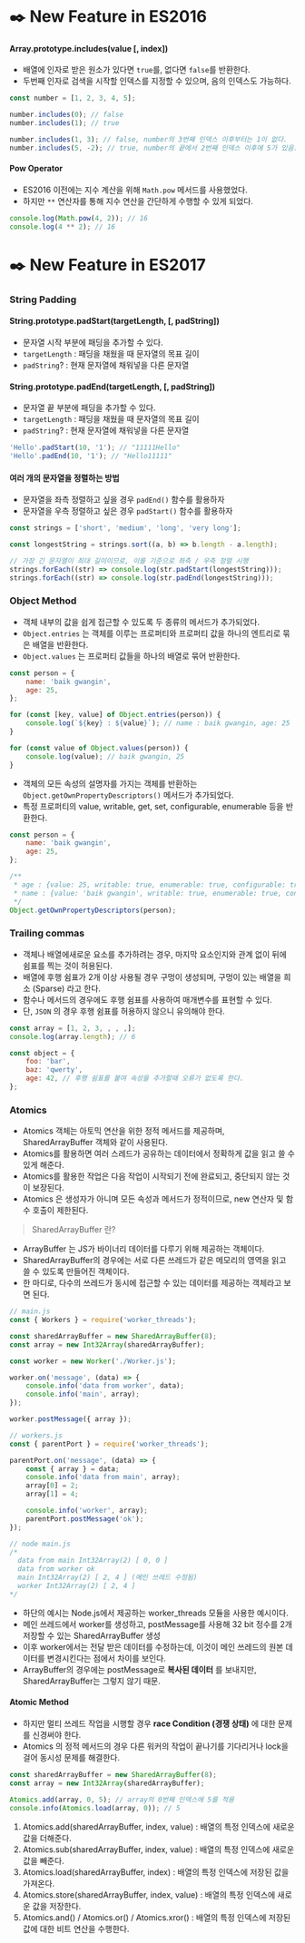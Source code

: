 # ✒️ New Feature in ES2016

#### Array.prototype.includes(value [, index])

-   배열에 인자로 받은 원소가 있다면 `true`를, 없다면 `false`를 반환한다.
-   두번째 인자로 검색을 시작할 인덱스를 지정할 수 있으며, 음의 인덱스도 가능하다.

```javascript
const number = [1, 2, 3, 4, 5];

number.includes(0); // false
number.includes(1); // true

number.includes(1, 3); // false, number의 3번째 인덱스 이후부터는 1이 없다.
number.includes(5, -2); // true, number의 끝에서 2번째 인덱스 이후에 5가 있음.
```

#### Pow Operator

-   ES2016 이전에는 지수 계산을 위해 `Math.pow` 메서드를 사용했었다.
-   하지만 `**` 연산자를 통해 지수 연산을 간단하게 수행할 수 있게 되었다.

```javascript
console.log(Math.pow(4, 2)); // 16
console.log(4 ** 2); // 16
```

# ✒️ New Feature in ES2017

### String Padding

#### String.prototype.padStart(targetLength, [, padString])

-   문자열 시작 부분에 패딩을 추가할 수 있다.
-   `targetLength` : 패딩을 채웠을 때 문자열의 목표 길이
-   `padString`? : 현재 문자열에 채워넣을 다른 문자열

#### String.prototype.padEnd(targetLength, [, padString])

-   문자열 끝 부분에 패딩을 추가할 수 있다.
-   `targetLength` : 패딩을 채웠을 때 문자열의 목표 길이
-   `padString`? : 현재 문자열에 채워넣을 다른 문자열

```javascript
'Hello'.padStart(10, '1'); // "11111Hello"
'Hello'.padEnd(10, '1'); // "Hello11111"
```

#### 여러 개의 문자열을 정렬하는 방법

-   문자열을 좌측 정렬하고 싶을 경우 `padEnd()` 함수를 활용하자
-   문자열을 우측 정렬하고 싶은 경우 `padStart()` 함수를 활용하자

```javascript
const strings = ['short', 'medium', 'long', 'very long'];

const longestString = strings.sort((a, b) => b.length - a.length);

// 가장 긴 문자열이 최대 길이이므로, 이를 기준으로 좌측 / 우측 정렬 시행
strings.forEach((str) => console.log(str.padStart(longestString)));
strings.forEach((str) => console.log(str.padEnd(longestString)));
```

### Object Method

-   객체 내부의 값을 쉽게 접근할 수 있도록 두 종류의 메서드가 추가되었다.
-   `Object.entries` 는 객체를 이루는 프로퍼티와 프로퍼티 값을 하나의 엔트리로 묶은 배열을 반환한다.
-   `Object.values` 는 프로퍼티 값들을 하나의 배열로 묶어 반환한다.

```javascript
const person = {
    name: 'baik gwangin',
    age: 25,
};

for (const [key, value] of Object.entries(person)) {
    console.log(`${key} : ${value}`); // name : baik gwangin, age: 25
}

for (const value of Object.values(person)) {
    console.log(value); // baik gwangin, 25
}
```

-   객체의 모든 속성의 설명자를 가지는 객체를 반환하는 `Object.getOwnPropertyDescriptors()` 메서드가 추가되었다.
-   특정 프로퍼티의 value, writable, get, set, configurable, enumerable 등을 반환한다.

```javascript
const person = {
    name: 'baik gwangin',
    age: 25,
};

/**
 * age : {value: 25, writable: true, enumerable: true, configurable: true}
 * name : {value: 'baik gwangin', writable: true, enumerable: true, configurable: true}
 */
Object.getOwnPropertyDescriptors(person);
```

### Trailing commas

-   객체나 배열에새로운 요소를 추가하려는 경우, 마지막 요소인지와 관계 없이 뒤에 쉼표를 찍는 것이 허용된다.
-   배열에 후행 쉼표가 2개 이상 사용될 경우 구멍이 생성되며, 구멍이 있는 배열을 희소 (Sparse) 라고 한다.
-   함수나 메서드의 경우에도 후행 쉼표를 사용하여 매개변수를 표현할 수 있다.
-   단, `JSON` 의 경우 후행 쉼표를 허용하지 않으니 유의해야 한다.

```javascript
const array = [1, 2, 3, , , ,];
console.log(array.length); // 6

const object = {
    foo: 'bar',
    baz: 'qwerty',
    age: 42, // 후행 쉼표를 붙여 속성을 추가할때 오류가 없도록 한다.
};
```

### Atomics

-   Atomics 객체는 아토믹 연산을 위한 정적 메서드를 제공하며, SharedArrayBuffer 객체와 같이 사용된다.
-   Atomics를 활용하면 여러 스레드가 공유하는 데이터에서 정확하게 값을 읽고 쓸 수 있게 해준다.
-   Atomics를 활용한 작업은 다음 작업이 시작되기 전에 완료되고, 중단되지 않는 것이 보장된다.
-   Atomics 은 생성자가 아니며 모든 속성과 메서드가 정적이므로, new 연산자 및 함수 호출이 제한된다.

> SharedArrayBuffer 란?

-   ArrayBuffer 는 JS가 바이너리 데이터를 다루기 위해 제공하는 객체이다.
-   SharedArrayBuffer의 경우에는 서로 다른 쓰레드가 같은 메모리의 영역을 읽고 쓸 수 있도록 만들어진 객체이다.
-   한 마디로, 다수의 쓰레드가 동시에 접근할 수 있는 데이터를 제공하는 객체라고 보면 된다.

```javascript
// main.js
const { Workers } = require('worker_threads');

const sharedArrayBuffer = new SharedArrayBuffer(8);
const array = new Int32Array(sharedArrayBuffer);

const worker = new Worker('./Worker.js');

worker.on('message', (data) => {
    console.info('data from worker', data);
    console.info('main', array);
});

worker.postMessage({ array });

// workers.js
const { parentPort } = require('worker_threads');

parentPort.on('message', (data) => {
    const { array } = data;
    console.info('data from main', array);
    array[0] = 2;
    array[1] = 4;

    console.info('worker', array);
    parentPort.postMessage('ok');
});

// node main.js
/*
  data from main Int32Array(2) [ 0, 0 ]
  data from worker ok
  main Int32Array(2) [ 2, 4 ] (메인 쓰레드 수정됨)
  worker Int32Array(2) [ 2, 4 ] 
*/
```

-   하단의 예시는 Node.js에서 제공하는 worker_threads 모듈을 사용한 예시이다.
-   메인 쓰레드에서 worker를 생성하고, postMessage를 사용해 32 bit 정수를 2개 저장할 수 있는 SharedArrayBuffer 생성
-   이후 worker에서는 전달 받은 데이터를 수정하는데, 이것이 메인 쓰레드의 원본 데이터를 변경시킨다는 점에서 차이를 보인다.
-   ArrayBuffer의 경우에는 postMessage로 **복사된 데이터** 를 보내지만, SharedArrayBuffer는 그렇지 않기 때문.

#### Atomic Method

-   하지만 멀티 쓰레드 작업을 시행할 경우 **race Condition (경쟁 상태)** 에 대한 문제를 신경써야 한다.
-   Atomics 의 정적 메서드의 경우 다른 워커의 작업이 끝나기를 기다리거나 lock을 걸어 동시성 문제를 해결한다.

```javascript
const sharedArrayBuffer = new SharedArrayBuffer(8);
const array = new Int32Array(sharedArrayBuffer);

Atomics.add(array, 0, 5); // array의 0번째 인덱스에 5를 적용
console.info(Atomics.load(array, 0)); // 5
```

1. Atomics.add(sharedArrayBuffer, index, value) : 배열의 특정 인덱스에 새로운 값을 더해준다.
2. Atomics.sub(sharedArrayBuffer, index, value) : 배열의 특정 인덱스에 새로운 값을 빼준다.
3. Atomics.load(sharedArrayBuffer, index) : 배열의 특정 인덱스에 저장된 값을 가져온다.
4. Atomics.store(sharedArrayBuffer, index, value) : 배열의 특정 인덱스에 새로운 값을 저장한다.
5. Atomics.and() / Atomics.or() / Atomics.xror() : 배열의 특정 인덱스에 저장된 값에 대한 비트 연산을 수행한다.
